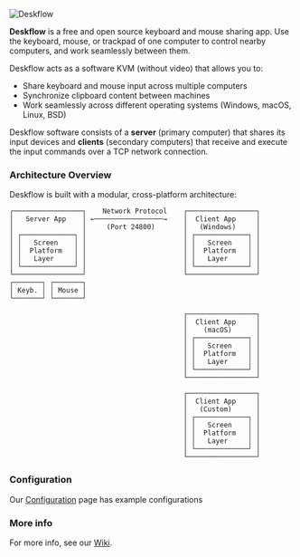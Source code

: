 ![Deskflow](https://github.com/user-attachments/assets/f005b958-24df-4f4a-9bfd-4f834dae59d6)

**Deskflow** is a free and open source keyboard and mouse sharing app.
Use the keyboard, mouse, or trackpad of one computer to control nearby computers,
and work seamlessly between them.

Deskflow acts as a software KVM (without video) that allows you to:
- Share keyboard and mouse input across multiple computers
- Synchronize clipboard content between machines
- Work seamlessly across different operating systems (Windows, macOS, Linux, BSD)

Deskflow software consists of a **server** (primary computer) that shares its input devices and **clients** (secondary computers) that receive and execute the input commands over a TCP network connection.

### Architecture Overview

Deskflow is built with a modular, cross-platform architecture:

```
┌─────────────────┐    Network Protocol    ┌─────────────────┐
│   Server App    │ ←─────────────────→    │  Client App     │
│                 │     (Port 24800)       │   (Windows)     │
│ ┌─────────────┐ │                        │ ┌─────────────┐ │
│ │   Screen    │ │                        │ │   Screen    │ │
│ │  Platform   │ │                        │ │  Platform   │ │
│ │   Layer     │ │                        │ │   Layer     │ │
│ └─────────────┘ │                        │ └─────────────┘ │
└─────────────────┘                        └─────────────────┘
┌───────┐ ┌───────┐
│ Keyb. │ │ Mouse │
└───────┘ └───────┘

                                           ┌─────────────────┐
                                           │  Client App     │
                                           │    (macOS)      │
                                           │ ┌─────────────┐ │
                                           │ │   Screen    │ │
                                           │ │  Platform   │ │
                                           │ │   Layer     │ │
                                           │ └─────────────┘ │
                                           └─────────────────┘

                                           ┌─────────────────┐
                                           │  Client App     │
                                           │   (Custom)      │
                                           │ ┌─────────────┐ │
                                           │ │   Screen    │ │
                                           │ │  Platform   │ │
                                           │ │   Layer     │ │
                                           │ └─────────────┘ │
                                           └─────────────────┘
```

### Configuration
Our [Configuration] page has example configurations


### More info

For more info, see our [Wiki](https://github.com/deskflow/deskflow/wiki).

[Configuration]:configuration.md

